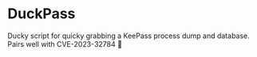 # DuckPass
Ducky script for quicky grabbing a KeePass process dump and database. 
Pairs well with CVE-2023-32784 🍷


